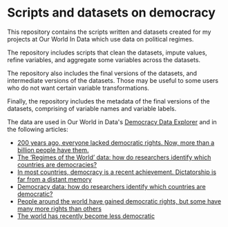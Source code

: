 # Scripts and datasets on democracy

This repository contains the scripts written and datasets created for my projects at Our World In Data which use data on political regimes.

The repository includes scripts that clean the datasets, impute values, refine variables, and aggregate some variables across the datasets.

The repository also includes the final versions of the datasets, and intermediate versions of the datasets. Those may be useful to some users who do not want certain variable transformations.

Finally, the repository includes the metadata of the final versions of the datasets, comprising of variable names and variable labels.

The data are used in Our World in Data's [Democracy Data Explorer](https://docs.google.com/document/d/1r_YKhBleQNVh8MLGkWBdga239iiQ6W9ZOisI0ZBW57o/edit#) and in the following articles:
- [200 years ago, everyone lacked democratic rights. Now, more than a billion people have them.](https://ourworldindata.org/democratic-rights)
- [The ‘Regimes of the World’ data: how do researchers identify which countries are democracies?](https://ourworldindata.org/regimes-of-the-world-data)
- [In most countries, democracy is a recent achievement. Dictatorship is far from a distant memory](https://ourworldindata.org/democracies-age)
- [Democracy data: how do researchers identify which countries are democratic?](https://ourworldindata.org/democracies-measurement)
- [People around the world have gained democratic rights, but some have many more rights than others](https://ourworldindata.org/democratic-world)
- [The world has recently become less democratic](https://ourworldindata.org/less-democratic)